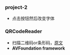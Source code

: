 

### project-2
- 点击按钮然后改变字体


### QRCodeReader 
- 扫描二维码or条形码，[原文](http://www.appcoda.com/barcode-reader-swift/)
- **AVFoundation framework**
